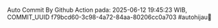 Auto Commit By Github Action pada: 2025-06-12 19:45:23 WIB, COMMIT_UUID f79bcd60-3c98-4a72-84aa-80206cc0a703 #autohijau🗿
